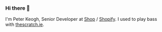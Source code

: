 ### Hi there 👋

I'm Peter Keogh, Senior Developer at [Shop](https://shop.app/) / [Shopify](https://www.shopify.ie/). I used to play bass with [thescratch.ie](https://thescratch.ie).
